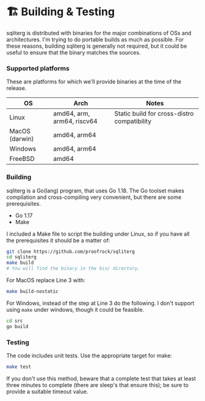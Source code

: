 # 🏗 Building & Testing

sqliterg is distributed with binaries for the major combinations of OSs and architectures. I'm trying to do portable builds as much as possible. For these reasons, building sqliterg is generally not required, but it could be useful to ensure that the binary matches the sources.

### Supported platforms

These are platforms for which we'll provide binaries at the time of the release.

| OS             | Arch                       | Notes                                       |
| -------------- | -------------------------- | ------------------------------------------- |
| Linux          | amd64, arm, arm64, riscv64 | Static build for cross-distro compatibility |
| MacOS (darwin) | amd64, arm64               |                                             |
| Windows        | amd64, arm64               |                                             |
| FreeBSD        | amd64                      |                                             |

### Building

sqliterg is a Go(lang) program, that uses Go 1.18. The Go toolset makes compilation and cross-compiling very convenient, but there are some prerequisites.

* Go 1.17
* Make

I included a Make file to script the building under Linux, so if you have all the prerequisites it should be a matter of:

```bash
git clone https://github.com/proofrock/sqliterg
cd sqliterg
make build
# You will find the binary in the bin/ directory.
```

For MacOS replace Line 3 with:

```bash
make build-nostatic
```

For Windows, instead of the step at Line 3 do the following. I don't support using `make` under windows, though it could be feasible.

```bash
cd src
go build
```

### Testing

The code includes unit tests. Use the appropriate target for make:

```bash
make test
```

If you don't use this method, beware that a complete test that takes at least three minutes to complete (there are sleep's that ensure this); be sure to provide a suitable timeout value.
